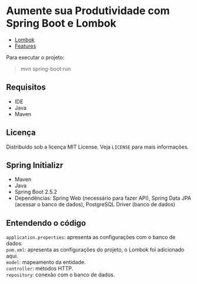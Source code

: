 # Aumente sua Produtividade com Spring Boot e Lombok
- [Lombok](https://projectlombok.org/)
- [Features](https://projectlombok.org/features/all)

Para executar o projeto:
>mvn spring-boot:run

## Requisitos
- IDE
- Java
- Maven

## Licença
Distribuido sob a licença MIT License. Veja `LICENSE` para mais informações.

## Spring Initializr
- Maven
- Java
- Spring Boot 2.5.2
- Dependências: Spring Web (necessário para fazer API), Spring Data JPA (acessar o banco de dados), PostgreSQL Driver (banco de dados)

## Entendendo o código 
`application.properties`: apresenta as configurações com o banco de dados. <br>
`pom.xml`: apresenta as configurações do projeto, o Lombok foi adicionado aqui. <br>
`model`: mapeamento da entidade. <br>
`controller`: métodos HTTP. <br>
`repository`: conexão com o banco de dados. <br>
